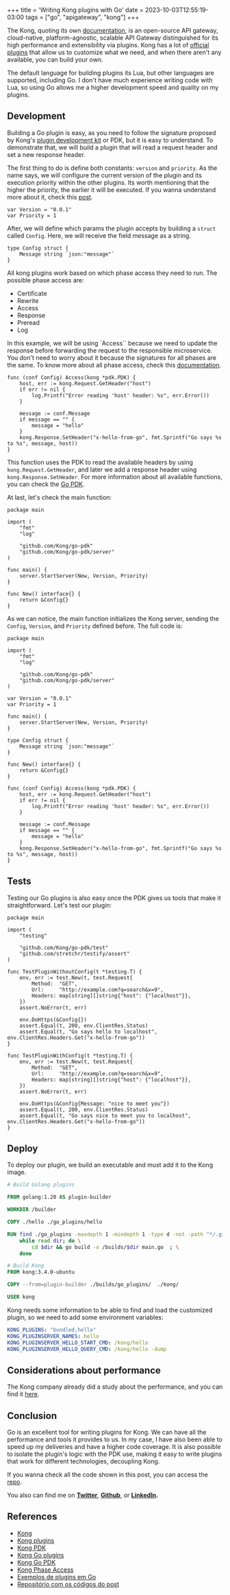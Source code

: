 +++
title = 'Writing Kong plugins with Go'
date = 2023-10-03T12:55:19-03:00
tags = ["go", "apigateway", "kong"]
+++

The Kong, quoting its own [documentation](https://github.com/Kong/kong), is an open-source API gateway, cloud-native, platform-agnostic, scalable API Gateway distinguished for its high performance and extensibility via plugins. Kong has a lot of [official plugins](https://docs.konghq.com/konnect/reference/plugins/) that allow us to customize what we need, and when there aren't any available, you can build your own.

The default language for building plugins its Lua, but other languages are supported, including Go. I don't have much experience writing code with Lua, so using Go allows me a higher development speed and quality on my plugins.

## Development

Building a Go plugin is easy, as you need to follow the signature proposed by Kong's [plugin development kit](https://docs.konghq.com/gateway/latest/plugin-development/) or PDK, but it is easy to understand. To demonstrate that, we will build a plugin that will read a request header and set a new response header.

The first thing to do is define both constants: `version` and `priority`. As the name says, we will configure the current version of the plugin and its execution priority within the other plugins. Its worth mentioning that the higher the priority, the earlier it will be executed. If you wanna understand more about it, check this [post](https://docs.konghq.com/konnect/reference/plugins/).

```golang
var Version = "0.0.1"
var Priority = 1
```

After, we will define which params the plugin accepts by building a `struct` called `Config`. Here, we will receive the field message as a string.

```golang
type Config struct {
	Message string `json:"message"`
}
```

All kong plugins work based on which phase access they need to run. The possible phase access are:
- Certificate
- Rewrite
- Access
- Response
- Preread
- Log

In this example, we will be using `Access`` because we need to update the response before forwarding the request to the responsible microservice. You don't need to worry about it because the signatures for all phases are the same. To know more about all phase access, check this [documentation](https://docs.konghq.com/gateway/latest/plugin-development/custom-logic/).

```golang
func (conf Config) Access(kong *pdk.PDK) {
	host, err := kong.Request.GetHeader("host")
	if err != nil {
		log.Printf("Error reading 'host' header: %s", err.Error())
	}

	message := conf.Message
	if message == "" {
		message = "hello"
	}
	kong.Response.SetHeader("x-hello-from-go", fmt.Sprintf("Go says %s to %s", message, host))
}
```

This function uses the PDK to read the available headers by using `kong.Request.GetHeader`, and later we add a response header using `kong.Response.SetHeader`. For more information about all available functions, you can check the [Go PDK](https://pkg.go.dev/github.com/Kong/go-pdk).

At last, let's check the main function:

```golang
package main

import (
	"fmt"
	"log"

	"github.com/Kong/go-pdk"
	"github.com/Kong/go-pdk/server"
)

func main() {
	server.StartServer(New, Version, Priority)
}

func New() interface{} {
	return &Config{}
}
```

As we can notice, the main function initializes the Kong server, sending the `Config`, `Version`, and `Priority` defined before. The full code is:

```golang
package main

import (
	"fmt"
	"log"

	"github.com/Kong/go-pdk"
	"github.com/Kong/go-pdk/server"
)

var Version = "0.0.1"
var Priority = 1

func main() {
	server.StartServer(New, Version, Priority)
}

type Config struct {
	Message string `json:"message"`
}

func New() interface{} {
	return &Config{}
}

func (conf Config) Access(kong *pdk.PDK) {
	host, err := kong.Request.GetHeader("host")
	if err != nil {
		log.Printf("Error reading 'host' header: %s", err.Error())
	}

	message := conf.Message
	if message == "" {
		message = "hello"
	}
	kong.Response.SetHeader("x-hello-from-go", fmt.Sprintf("Go says %s to %s", message, host))
}
```

## Tests

Testing our Go plugins is also easy once the PDK gives us tools that make it straightforward. Let's test our plugin:

```golang
package main

import (
	"testing"

	"github.com/Kong/go-pdk/test"
	"github.com/stretchr/testify/assert"
)

func TestPluginWithoutConfig(t *testing.T) {
	env, err := test.New(t, test.Request{
		Method:  "GET",
		Url:     "http://example.com?q=search&x=9",
		Headers: map[string][]string{"host": {"localhost"}},
	})
	assert.NoError(t, err)

	env.DoHttps(&Config{})
	assert.Equal(t, 200, env.ClientRes.Status)
	assert.Equal(t, "Go says hello to localhost", env.ClientRes.Headers.Get("x-hello-from-go"))
}

func TestPluginWithConfig(t *testing.T) {
	env, err := test.New(t, test.Request{
		Method:  "GET",
		Url:     "http://example.com?q=search&x=9",
		Headers: map[string][]string{"host": {"localhost"}},
	})
	assert.NoError(t, err)

	env.DoHttps(&Config{Message: "nice to meet you"})
	assert.Equal(t, 200, env.ClientRes.Status)
	assert.Equal(t, "Go says nice to meet you to localhost", env.ClientRes.Headers.Get("x-hello-from-go"))
}
```

## Deploy

To deploy our plugin, we build an executable and must add it to the Kong image.

```Dockerfile
# Build Golang plugins

FROM golang:1.20 AS plugin-builder

WORKDIR /builder

COPY ./hello ./go_plugins/hello

RUN find ./go_plugins -maxdepth 1 -mindepth 1 -type d -not -path "*/.git*" | \
    while read dir; do \
        cd $dir && go build -o /builds/$dir main.go  ; \
    done

# Build Kong
FROM kong:3.4.0-ubuntu

COPY --from=plugin-builder ./builds/go_plugins/  ./kong/

USER kong
```

Kong needs some information to be able to find and load the customized plugin, so we need to add some environment variables:

```yaml
KONG_PLUGINS: "bundled,hello"
KONG_PLUGINSERVER_NAMES: hello
KONG_PLUGINSERVER_HELLO_START_CMD: /kong/hello
KONG_PLUGINSERVER_HELLO_QUERY_CMD: /kong/hello -dump
```

## Considerations about performance

The Kong company already did a study about the performance, and you can find it [here](https://docs.konghq.com/gateway/latest/plugin-development/pluginserver/performance/).

## Conclusion

Go is an excellent tool for writing plugins for Kong. We can have all the performance and tools it provides to us. In my case, I have also been able to speed up my deliveries and have a higher code coverage. It is also possible to isolate the plugin's logic with the PDK use, making it easy to write plugins that work for different technologies, decoupling Kong.

If you wanna check all the code shown in this post, you can access the [repo](https://github.com/mfbmina/poc-goplugin-kong).

You also can find me on **[Twitter](https://twitter.com/mfbmina)**, **[Github](https://github.com/mfbmina)**, or **[LinkedIn](https://www.linkedin.com/in/mfbmina/).**

## References

- [Kong](https://github.com/Kong/kong)
- [Kong plugins](https://docs.konghq.com/gateway/latest/kong-plugins/queue/reference/)
- [Kong PDK](https://docs.konghq.com/gateway/latest/plugin-development/)
- [Kong Go plugins](https://docs.konghq.com/gateway/latest/plugin-development/pluginserver/go/)
- [Kong Go PDK](https://pkg.go.dev/github.com/Kong/go-pdk)
- [Kong Phase Access](https://docs.konghq.com/gateway/latest/plugin-development/custom-logic/)
- [Exemplos de plugins em Go](https://github.com/Kong/go-plugins)
- [Repositório com os códigos do post](https://github.com/mfbmina/poc-goplugin-kong)

